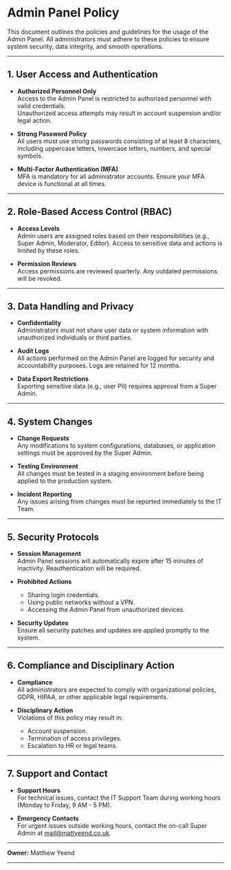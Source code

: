 # Admin Panel Policy

This document outlines the policies and guidelines for the usage of the Admin Panel. All administrators must adhere to these policies to ensure system security, data integrity, and smooth operations.

---

## **1. User Access and Authentication**

- **Authorized Personnel Only**  
    Access to the Admin Panel is restricted to authorized personnel with valid credentials.  
    Unauthorized access attempts may result in account suspension and/or legal action.

- **Strong Password Policy**  
    All users must use strong passwords consisting of at least 8 characters, including uppercase letters, lowercase letters, numbers, and special symbols.

- **Multi-Factor Authentication (MFA)**  
    MFA is mandatory for all administrator accounts. Ensure your MFA device is functional at all times.

---

## **2. Role-Based Access Control (RBAC)**

- **Access Levels**  
    Admin users are assigned roles based on their responsibilities (e.g., Super Admin, Moderator, Editor). Access to sensitive data and actions is limited by these roles.

- **Permission Reviews**  
    Access permissions are reviewed quarterly. Any outdated permissions will be revoked.

---

## **3. Data Handling and Privacy**

- **Confidentiality**  
    Administrators must not share user data or system information with unauthorized individuals or third parties.

- **Audit Logs**  
    All actions performed on the Admin Panel are logged for security and accountability purposes. Logs are retained for 12 months.

- **Data Export Restrictions**  
    Exporting sensitive data (e.g., user PII) requires approval from a Super Admin.

---

## **4. System Changes**

- **Change Requests**  
    Any modifications to system configurations, databases, or application settings must be approved by the Super Admin.

- **Testing Environment**  
    All changes must be tested in a staging environment before being applied to the production system.

- **Incident Reporting**  
    Any issues arising from changes must be reported immediately to the IT Team.

---

## **5. Security Protocols**

- **Session Management**  
    Admin Panel sessions will automatically expire after 15 minutes of inactivity. Reauthentication will be required.

- **Prohibited Actions**  
    - Sharing login credentials.
    - Using public networks without a VPN.
    - Accessing the Admin Panel from unauthorized devices.

- **Security Updates**  
    Ensure all security patches and updates are applied promptly to the system.

---

## **6. Compliance and Disciplinary Action**

- **Compliance**  
    All administrators are expected to comply with organizational policies, GDPR, HIPAA, or other applicable legal requirements.

- **Disciplinary Action**  
    Violations of this policy may result in:
    - Account suspension.
    - Termination of access privileges.
    - Escalation to HR or legal teams.

---

## **7. Support and Contact**

- **Support Hours**  
    For technical issues, contact the IT Support Team during working hours (Monday to Friday, 9 AM - 5 PM).

- **Emergency Contacts**  
    For urgent issues outside working hours, contact the on-call Super Admin at mail@mattyeend.co.uk.

---

**Owner:** Matthew Yeend

---
